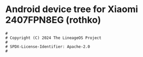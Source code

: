 # Android device tree for Xiaomi 2407FPN8EG (rothko)

```
#
# Copyright (C) 2024 The LineageOS Project
#
# SPDX-License-Identifier: Apache-2.0
#
```
